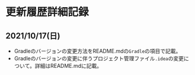 # 更新履歴詳細記録
## 2021/10/17(日)
- Gradleのバージョンの変更方法をREADME.mdの`Gradle`の項目で記載。
- Gradleのバージョンの変更に伴うプロジェクト管理ファイル`.idea`の変更について。詳細はREADME.mdに記載。 